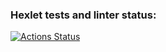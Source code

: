 ### Hexlet tests and linter status:
[![Actions Status](https://github.com/DEGTEVUWU/sql-for-developers-project-136/actions/workflows/hexlet-check.yml/badge.svg)](https://github.com/DEGTEVUWU/sql-for-developers-project-136/actions)
